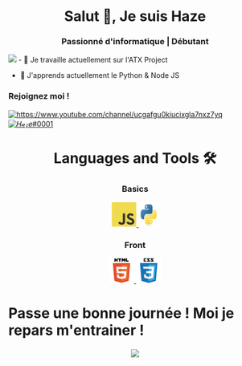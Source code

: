 <h1 align="center">Salut 👋, Je suis Haze</h1>
<h3 align="center">Passionné d'informatique | Débutant</h3>

<img src="https://readme-typing-svg.herokuapp.com?duration=2000&color=EBD41B&center=true&vCenter=true&lines=debutant+developper;videogame+addict;python+for+life">
- 🔭 Je travaille actuellement sur l'ATX Project

- 🌱 J'apprends actuellement le Python & Node JS

<h3 align="left">Rejoignez moi !</h3>
<p align="left">
<a href="https://www.youtube.com/channel/UCgAfgu0KIucIxgla7nXZ7YQ" target="blank"><img align="center" src="https://raw.githubusercontent.com/rahuldkjain/github-profile-readme-generator/master/src/images/icons/Social/youtube.svg" alt="https://www.youtube.com/channel/ucgafgu0kiucixgla7nxz7yq" height="30" width="40" /></a>
<a href="https://discord.gg/sUeNDmhQPB" target="blank"><img align="center" src="https://raw.githubusercontent.com/rahuldkjain/github-profile-readme-generator/master/src/images/icons/Social/discord.svg" alt="𝐻𝒶𝓏𝑒#0001" height="30" width="40" /></a>
</p>

<p align="center">
<h1 align="center">Languages and Tools 🛠</h1>

<p align="center">
<h3 align="center">Basics</h3>
<p align="center">
    <a href="https://developer.mozilla.org/en-US/docs/Web/JavaScript" target="_blank"> <img src="https://raw.githubusercontent.com/devicons/devicon/master/icons/javascript/javascript-original.svg" alt="javascript" width="50" height="50"/> </a>
    <a href="https://www.python.org" target="_blank" rel="noreferrer"> <img src="https://raw.githubusercontent.com/devicons/devicon/master/icons/python/python-original.svg" alt="python" width="40" height="50"/> </a> 

<h3 align="center">Front</h3>
<p align="center">
    <a href="https://www.w3.org/html/" target="_blank"> <img src="https://raw.githubusercontent.com/devicons/devicon/master/icons/html5/html5-original-wordmark.svg" alt="html5" width="50" height="50"/> </a>
    <a href="https://www.w3schools.com/css/" target="_blank"> <img src="https://raw.githubusercontent.com/devicons/devicon/master/icons/css3/css3-original-wordmark.svg" alt="css3" width="50" height="50"/> </a>
<h1>Passe une bonne journée ! Moi je repars m'entrainer !</h1>
<p align="center">
   <img align="center" src="https://media.giphy.com/media/z5iCvo1oCbqt7ukMQs/giphy.gif">
</p>
